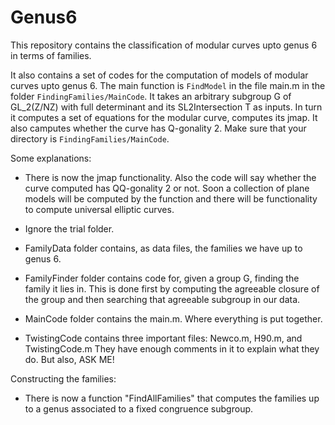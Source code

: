 # Genus6
This repository contains the classification of modular curves upto genus 6 in terms of families. 

It also contains a set of codes for the computation of models of modular curves upto genus 6. 
The main function is `FindModel` in the file main.m in the folder `FindingFamilies/MainCode`.
It takes an arbitrary subgroup G of GL_2(Z/NZ) with full determinant and its SL2Intersection T as inputs. In turn it computes a set of equations for the modular curve, computes its jmap. It also camputes whether the curve has Q-gonality 2.  Make sure that your directory is `FindingFamilies/MainCode`.

Some explanations:

- There is now the jmap functionality. Also the code will say whether the curve computed has QQ-gonality 2 or not. Soon a collection of plane models will be computed by the function and there will be functionality to compute universal elliptic curves.

- Ignore the trial folder.

- FamilyData folder contains, as data files, the families we have up to genus 6. 

- FamilyFinder folder contains code for, given a group G, finding the family it lies in. This is done first by computing the agreeable closure of the group and then searching that agreeable subgroup in our data.

- MainCode folder contains the main.m. Where everything is put together.

- TwistingCode contains three important files: Newco.m, H90.m, and TwistingCode.m They have enough comments in it to explain what they do. But also, ASK ME!

Constructing the families:
- There is now a function "FindAllFamilies" that computes the families up to a genus associated to a fixed congruence subgroup.
